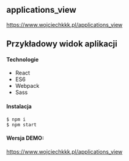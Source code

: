 ## applications_view
https://www.wojciechkkk.pl/applications_view
## Przykładowy widok aplikacji
#### Technologie
* React
* ES6
* Webpack
* Sass
	
#### Instalacja
```
$ npm i
$ npm start
```

#### Wersja DEMO:
https://www.wojciechkkk.pl/applications_view

